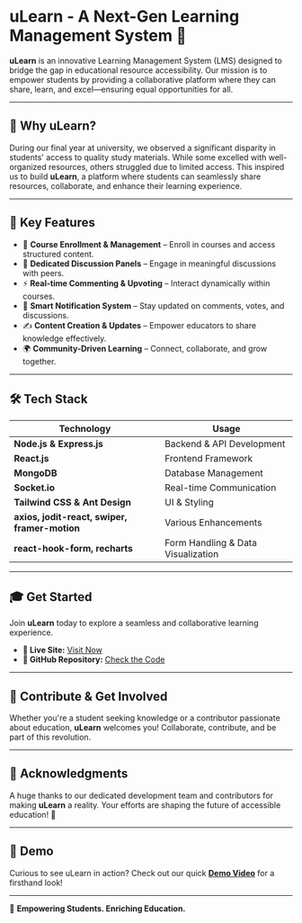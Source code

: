 # uLearn - A Next-Gen Learning Management System 🚀

**uLearn** is an innovative Learning Management System (LMS) designed to bridge the gap in educational resource accessibility. Our mission is to empower students by providing a collaborative platform where they can share, learn, and excel—ensuring equal opportunities for all.

---

## 🌟 Why uLearn?
During our final year at university, we observed a significant disparity in students' access to quality study materials. While some excelled with well-organized resources, others struggled due to limited access. This inspired us to build **uLearn**, a platform where students can seamlessly share resources, collaborate, and enhance their learning experience.

---

## 🚀 Key Features
- 📌 **Course Enrollment & Management** – Enroll in courses and access structured content.
- 💬 **Dedicated Discussion Panels** – Engage in meaningful discussions with peers.
- ⚡ **Real-time Commenting & Upvoting** – Interact dynamically within courses.
- 🔔 **Smart Notification System** – Stay updated on comments, votes, and discussions.
- ✍️ **Content Creation & Updates** – Empower educators to share knowledge effectively.
- 🌍 **Community-Driven Learning** – Connect, collaborate, and grow together.

---

## 🛠️ Tech Stack
| **Technology** | **Usage** |
|--------------|---------|
| **Node.js & Express.js** | Backend & API Development |
| **React.js** | Frontend Framework |
| **MongoDB** | Database Management |
| **Socket.io** | Real-time Communication |
| **Tailwind CSS & Ant Design** | UI & Styling |
| **axios, jodit-react, swiper, framer-motion** | Various Enhancements |
| **react-hook-form, recharts** | Form Handling & Data Visualization |

---

## 🎓 Get Started
Join **uLearn** today to explore a seamless and collaborative learning experience.
- **🔗 Live Site:** [Visit Now](#)
- **📂 GitHub Repository:** [Check the Code](#)

---

## 🤝 Contribute & Get Involved
Whether you're a student seeking knowledge or a contributor passionate about education, **uLearn** welcomes you! Collaborate, contribute, and be part of this revolution.

---

## 🙌 Acknowledgments
A huge thanks to our dedicated development team and contributors for making **uLearn** a reality. Your efforts are shaping the future of accessible education! 🎉

---

## 🎥 Demo
Curious to see uLearn in action? Check out our quick **[Demo Video](#)** for a firsthand look!

---

🚀 **Empowering Students. Enriching Education.**


